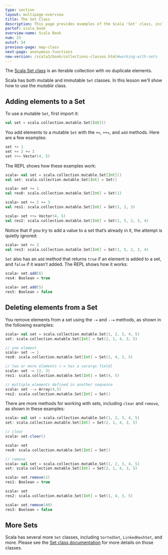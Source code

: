 ```yaml
---
type: section
layout: multipage-overview
title: The Set Class
description: This page provides examples of the Scala 'Set' class, including how to add and remove elements from a Set, and iterate over Set elements.
partof: scala_book
overview-name: Scala Book
num: 33
outof: 54
previous-page: map-class
next-page: anonymous-functions
new-version: /scala3/book/collections-classes.html#working-with-sets
---
```



The [Scala Set class]({{site.baseurl}}/overviews/collections-2.13/sets.html) is an iterable collection with no duplicate elements.

Scala has both mutable and immutable `Set` classes. In this lesson we’ll show how to use the *mutable* class.



## Adding elements to a Set

To use a mutable `Set`, first import it:

```scala
val set = scala.collection.mutable.Set[Int]()
```

You add elements to a mutable `Set` with the `+=`, `++=`, and `add` methods. Here are a few examples:

```scala
set += 1
set += 2 += 3
set ++= Vector(4, 5)
```

The REPL shows how these examples work:

```scala
scala> val set = scala.collection.mutable.Set[Int]()
val set: scala.collection.mutable.Set[Int] = Set()

scala> set += 1
val res0: scala.collection.mutable.Set[Int] = Set(1)

scala> set += 2 += 3
val res1: scala.collection.mutable.Set[Int] = Set(1, 2, 3)

scala> set ++= Vector(4, 5)
val res2: scala.collection.mutable.Set[Int] = Set(1, 5, 2, 3, 4)
```

Notice that if you try to add a value to a set that’s already in it, the attempt is quietly ignored:

```scala
scala> set += 2
val res3: scala.collection.mutable.Set[Int] = Set(1, 5, 2, 3, 4)
```

`Set` also has an `add` method that returns `true` if an element is added to a set, and `false` if it wasn’t added. The REPL shows how it works:

```scala
scala> set.add(6)
res4: Boolean = true

scala> set.add(5)
res5: Boolean = false
```



## Deleting elements from a Set

You remove elements from a set using the `-=` and `--=` methods, as shown in the following examples:

```scala
scala> val set = scala.collection.mutable.Set(1, 2, 3, 4, 5)
set: scala.collection.mutable.Set[Int] = Set(2, 1, 4, 3, 5)

// one element
scala> set -= 1
res0: scala.collection.mutable.Set[Int] = Set(2, 4, 3, 5)

// two or more elements (-= has a varargs field)
scala> set -= (2, 3)
res1: scala.collection.mutable.Set[Int] = Set(4, 5)

// multiple elements defined in another sequence
scala> set --= Array(4,5)
res2: scala.collection.mutable.Set[Int] = Set()
```

There are more methods for working with sets, including `clear` and `remove`, as shown in these examples:

```scala
scala> val set = scala.collection.mutable.Set(1, 2, 3, 4, 5)
set: scala.collection.mutable.Set[Int] = Set(2, 1, 4, 3, 5)

// clear
scala> set.clear()

scala> set
res0: scala.collection.mutable.Set[Int] = Set()

// remove
scala> val set = scala.collection.mutable.Set(1, 2, 3, 4, 5)
set: scala.collection.mutable.Set[Int] = Set(2, 1, 4, 3, 5)

scala> set.remove(2)
res1: Boolean = true

scala> set
res2: scala.collection.mutable.Set[Int] = Set(1, 4, 3, 5)

scala> set.remove(40)
res3: Boolean = false
```



## More Sets

Scala has several more `Set` classes, including `SortedSet`, `LinkedHashSet`, and more. Please see the [Set class documentation]({{site.baseurl}}/overviews/collections-2.13/sets.html) for more details on those classes.
